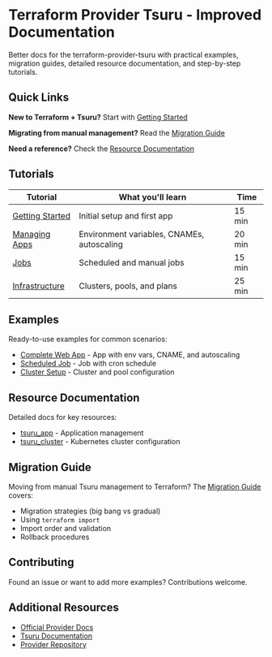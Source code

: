# Terraform Provider Tsuru - Improved Documentation

Better docs for the terraform-provider-tsuru with practical examples, migration guides, detailed resource documentation, and step-by-step tutorials.

## Quick Links

**New to Terraform + Tsuru?** Start with [Getting Started](tutorials/01-getting-started.md)

**Migrating from manual management?** Read the [Migration Guide](guides/migration-guide.md)

**Need a reference?** Check the [Resource Documentation](resources/)

## Tutorials

| Tutorial | What you'll learn | Time |
|----------|-------------------|------|
| [Getting Started](tutorials/01-getting-started.md) | Initial setup and first app | 15 min |
| [Managing Apps](tutorials/02-managing-apps.md) | Environment variables, CNAMEs, autoscaling | 20 min |
| [Jobs](tutorials/03-jobs.md) | Scheduled and manual jobs | 15 min |
| [Infrastructure](tutorials/04-infrastructure.md) | Clusters, pools, and plans | 25 min |

## Examples

Ready-to-use examples for common scenarios:

- [Complete Web App](examples/complete-web-app/) - App with env vars, CNAME, and autoscaling
- [Scheduled Job](examples/scheduled-job/) - Job with cron schedule
- [Cluster Setup](examples/cluster-setup/) - Cluster and pool configuration

## Resource Documentation

Detailed docs for key resources:

- [tsuru_app](resources/app.md) - Application management
- [tsuru_cluster](resources/cluster.md) - Kubernetes cluster configuration

## Migration Guide

Moving from manual Tsuru management to Terraform? The [Migration Guide](guides/migration-guide.md) covers:

- Migration strategies (big bang vs gradual)
- Using `terraform import`
- Import order and validation
- Rollback procedures

## Contributing

Found an issue or want to add more examples? Contributions welcome.

## Additional Resources

- [Official Provider Docs](https://registry.terraform.io/providers/tsuru/tsuru/latest/docs)
- [Tsuru Documentation](https://docs.tsuru.io/)
- [Provider Repository](https://github.com/tsuru/terraform-provider-tsuru)

